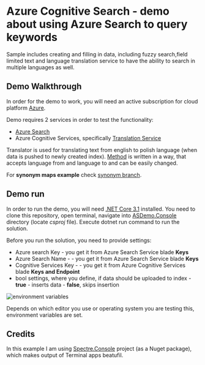 # Azure Cognitive Search - demo about using Azure Search to query keywords

Sample includes creating and filling in data, including fuzzy search,field limited text and language translation service to have the ability to search in multiple languages as well.

## Demo Walkthrough

In order for the demo to work, you will need an active subscription for cloud platform [Azure](https://azure.com). 

Demo requires 2 services in order to test the functionality:
- [Azure Search](https://docs.microsoft.com/en-us/azure/search/search-what-is-azure-search) 
- Azure Cognitive Services, specifically [Translation Service](https://docs.microsoft.com/en-us/azure/cognitive-services/Translator/translator-info-overview)

Translator is used for translating text from english to polish language (when data is pushed to newly created index). [Method](https://github.com/bovrhovn/azure-search-lang-synonym-sample/blob/main/src/ASDemo/ASDemo.Console/Translator.cs) is written in a way, that accepts language from and language to and can be easily changed. 

For **synonym maps example** check [synonym branch](https://github.com/bovrhovn/azure-search-lang-synonym-sample/tree/synonyms).

## Demo run

In order to run the demo, you will need [.NET Core 3.1](https://dot.net) installed. You need to clone this repository, open terminal, navigate into [ASDemo.Console](https://github.com/bovrhovn/azure-search-lang-synonym-sample/tree/main/src/ASDemo/ASDemo.Console) directory (locate *csproj* file). Execute dotnet run command to run the solution. 

Before you run the solution, you need to provide settings:
- Azure search Key - you get it from Azure Search Service blade **Keys**
- Azure Search Name - - you get it from Azure Search Service blade **Keys**
- Cognitive Services Key - - you get it from Azure Cognitive Services blade **Keys and Endpoint**
- bool settings, where you define, if data should be uploaded to index - **true** - inserts data - **false**, skips insertion

![environment variables](https://csacoresettings.blob.core.windows.net/public/search-keyword-environment-variables.png)

Depends on which editor you use or operating system you are testing this, environment variables are set.

## Credits

In this example I am using [Spectre.Console](https://github.com/spectresystems/spectre.console) project (as a Nuget package), which makes output of Terminal apps beatufil. 
